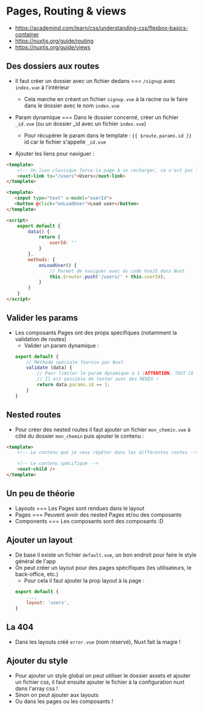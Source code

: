# Pages, Routing & views

* https://academind.com/learn/css/understanding-css/flexbox-basics-container
* https://nuxtjs.org/guide/routing
* https://nuxtjs.org/guide/views

## Des dossiers aux routes

* Il faut créer un dossier avec un fichier dedans === `/signup` avec `index.vue` à l'intérieur
    * Cela marche en créant un fichier `signup.vue` à la racine ou le faire dans le dossier avec le nom `index.vue`

* Param dynamique === Dans le dossier concerné, créer un fichier `_id.vue` (ou un dossier _id avec un fichier `index.vue`)
    * Pour récupérer le param dans le template : `{{ $route.params.id }}` id car le fichier s'appelle `_id.vue`

* Ajouter les liens pour naviguer :

```html
<template>
    <!-- Un lien classique force la page à se recharger, ce n'est pas le comportement d'une SPA -->
    <nuxt-link to="/users">Users</nuxt-link>
</template>
```

```html
<template>
   <input type="text" v-model="userId">
   <button @click="onLoadUser">Load user</button>
</template>

<script>
    export default {
        data() {
            return {
                userId: ''
            }
        },
        methods: {
            onLoadUser() {
                // Permet de naviguer avec du code VueJS dans Nuxt
                this.$router.push('/users/' + this.userId);
            }
        }
    }
</script>
```

## Valider les params

* Les composants Pages ont des props spécifiques (notamment la validation de routes)
    * Valider un param dynamique :
    ```js
    export default {
        // Méthode spéciale fournie par Nuxt
        validate (data) {
            // Pour limiter le param dynamique à 1 (ATTENTION, TOUT CE QUI VIENT DE L'URL EST DE TYPE STRING)
            // Il est possible de tester avec des REGEX !
            return data.params.id == 1;
        }
    }
    ```

## Nested routes

* Pour créer des nested routes il faut ajouter un fichier `mon_chemin.vue` à côté du dossier `mon_chemin` puis ajouter le contenu :
```html
<template>
    <!-- Le contenu que je veux répéter dans les différentes routes -->

    <!-- Le contenu spécifique -->
    <nuxt-child />
</template>
```

## Un peu de théorie

* Layouts === Les Pages sont rendues dans le layout
* Pages === Peuvent avoir des nested Pages et/ou des composants
* Components === Les composants sont des composants :D

## Ajouter un layout

* De base il existe un fichier `default.vue`, un bon endroit pour faire le style général de l'app
* On peut créer un layout pour des pages spécifiques (les utilisateurs, le back-office, etc.)
    * Pour cela il faut ajouter la prop layout à la page :
    ```js
    export default {
        ...,
        layout: 'users',
    }
    ```

## La 404

* Dans les layouts créé `error.vue` (nom réservé), Nuxt fait la magie !

## Ajouter du style

* Pour ajouter un style global on peut utiliser le dossier assets et ajouter un fichier css, il faut ensuite ajouter le fichier à la configuration nuxt dans l'array css !
* Sinon on peut ajouter aux layouts
* Ou dans les pages ou les composants !